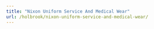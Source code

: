 ```yaml
---
title: "Nixon Uniform Service And Medical Wear"
url: /holbrook/nixon-uniform-service-and-medical-wear/
---
```

